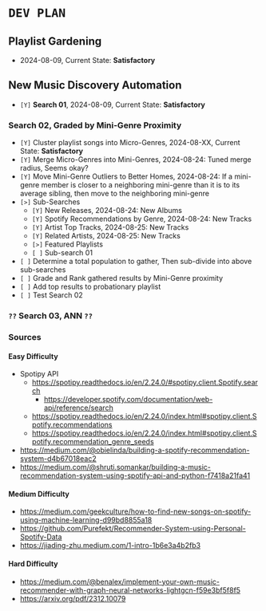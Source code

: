 # `DEV PLAN`
## Playlist Gardening
* 2024-08-09, Current State: **Satisfactory**
## New Music Discovery Automation
* `[Y]` **Search 01**, 2024-08-09, Current State: **Satisfactory**
### Search 02, Graded by Mini-Genre Proximity
* `[Y]` Cluster playlist songs into Micro-Genres, 2024-08-XX, Current State: **Satisfactory**
* `[Y]` Merge Micro-Genres into Mini-Genres, 2024-08-24: Tuned merge radius, Seems okay?
* `[Y]` Move Mini-Genre Outliers to Better Homes, 2024-08-24: If a mini-genre member is closer to a neighboring mini-genre than it is to its average sibling, then move to the neighboring mini-genre
* `[>]` Sub-Searches
    - `[Y]` New Releases, 2024-08-24: New Albums
    - `[Y]` Spotify Recommendations by Genre, 2024-08-24: New Tracks
    - `[Y]` Artist Top Tracks, 2024-08-25: New Tracks
    - `[Y]` Related Artists, 2024-08-25: New Tracks
    - `[>]` Featured Playlists
    - `[ ]` Sub-search 01
* `[ ]` Determine a total population to gather, Then sub-divide into above sub-searches
* `[ ]` Grade and Rank gathered results by Mini-Genre proximity
* `[ ]` Add top results to probationary playlist
* `[ ]` Test Search 02
### `??` Search 03, ANN `??`
### Sources
#### Easy Difficulty
* Spotipy API
    - https://spotipy.readthedocs.io/en/2.24.0/#spotipy.client.Spotify.search
        * https://developer.spotify.com/documentation/web-api/reference/search
    - https://spotipy.readthedocs.io/en/2.24.0/index.html#spotipy.client.Spotify.recommendations
    - https://spotipy.readthedocs.io/en/2.24.0/index.html#spotipy.client.Spotify.recommendation_genre_seeds
* https://medium.com/@obielinda/building-a-spotify-recommendation-system-d4b67018eac2
* https://medium.com/@shruti.somankar/building-a-music-recommendation-system-using-spotify-api-and-python-f7418a21fa41

#### Medium Difficulty
* https://medium.com/geekculture/how-to-find-new-songs-on-spotify-using-machine-learning-d99bd8855a18
* https://github.com/Purefekt/Recommender-System-using-Personal-Spotify-Data
* https://jiading-zhu.medium.com/1-intro-1b6e3a4b2fb3

#### Hard Difficulty
* https://medium.com/@benalex/implement-your-own-music-recommender-with-graph-neural-networks-lightgcn-f59e3bf5f8f5
* https://arxiv.org/pdf/2312.10079
